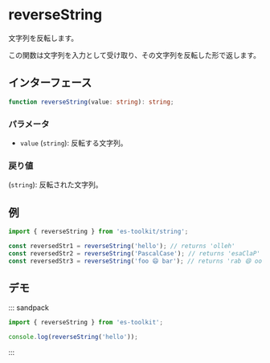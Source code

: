 # reverseString

文字列を反転します。

この関数は文字列を入力として受け取り、その文字列を反転した形で返します。

## インターフェース

```typescript
function reverseString(value: string): string;
```

### パラメータ

- `value` (`string`): 反転する文字列。

### 戻り値

(`string`): 反転された文字列。

## 例

```typescript
import { reverseString } from 'es-toolkit/string';

const reversedStr1 = reverseString('hello'); // returns 'olleh'
const reversedStr2 = reverseString('PascalCase'); // returns 'esaClaP'
const reversedStr3 = reverseString('foo 😄 bar'); // returns 'rab 😄 oof'
```

## デモ

::: sandpack

```ts index.ts
import { reverseString } from 'es-toolkit';

console.log(reverseString('hello'));
```

:::

